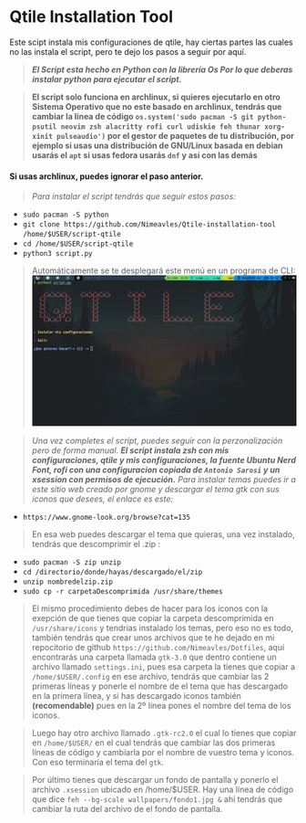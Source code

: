 # Qtile Installation Tool

Este scipt instala mis configuraciones de qtile, hay ciertas partes las cuales no las instala el script, pero te dejo los pasos a seguir por aquí.

> **_El Script esta hecho en Python con la librería Os Por lo que deberas instalar python para ejecutar el script._**

>**El script solo funciona en archlinux, si quieres ejecutarlo en otro Sistema Operativo que no este basado en archlinux, tendrás que cambiar la línea de código **`os.system('sudo pacman -S git python-psutil neovim zsh alacritty rofi curl udiskie feh thunar xorg-xinit pulseaudio')`** por el gestor de paquetes de tu distribución, por ejemplo si usas una distribución de GNU/Linux basada en debian usarás el `apt` si usas fedora usarás `dnf` y así con las demás** 

#### Si usas archlinux, puedes ignorar el paso anterior.

> *Para instalar el script tendrás que seguir estos pasos:*
* `sudo pacman -S python`
* `git clone https://github.com/Nimeavles/Qtile-installation-tool /home/$USER/script-qtile`
* `cd /home/$USER/script-qtile`
* `python3 script.py`
>Automáticamente se te desplegará este menú en un programa de CLI:
![image](img.png)

>*Una vez completes el script, puedes seguir con la perzonalización pero de forma manual. **El script instala zsh con mis configuraciones, qtile y mis configuraciones, la fuente Ubuntu Nerd Font, rofi con una configuracion copiada de `Antonio Sarosi` y un xsession con permisos de ejecución.** Para instalar temas puedes ir a este sitio web creado por gnome y descargar el tema gtk con sus iconos que desees, el enlace es este:*

* `https://www.gnome-look.org/browse?cat=135`

> En esa web puedes descargar el tema que quieras, una vez instalado, tendrás que descomprimir el .zip :

* `sudo pacman -S zip unzip`
* `cd /directorio/donde/hayas/descargado/el/zip`
* `unzip nombredelzip.zip`
* `sudo cp -r carpetaDescomprimida /usr/share/themes`

> El mismo procedimiento debes de hacer para los iconos con la exepción de que tienes que copiar la carpeta descomprimida en `/usr/share/icons` y tendrías instalado los temas, pero eso no es todo, también tendrás que crear unos archivos que te he dejado en mi repocitorio de github `https://github.com/Nimeavles/Dotfiles`, aquí encontrarás una carpeta llamada `gtk-3.0` que dentro contiene un archivo llamado `settings.ini`, pues esa carpeta la tienes que copiar a `/home/$USER/.config` en ese archivo, tendrás que cambiar las 2 primeras líneas y ponerle el nombre de el tema que has descargado en la primera línea, y si has descargado iconos también **(recomendable)**  pues en la 2º línea pones el nombre del tema de los iconos.

> Luego hay otro archivo llamado `.gtk-rc2.0` el cual lo tienes que copiar en `/home/$USER/` en el cual tendrás que cambiar las dos primeras líneas de código y cambiarla por el nombre de vuestro tema y iconos. Con eso terminaría el tema del `gtk`.

>Por último tienes que descargar un fondo de pantalla y ponerlo el archivo `.xsession` ubicado en /home/$USER. Hay una línea de código que dice `feh --bg-scale wallpapers/fondo1.jpg &` ahí tendrás que cambiar la ruta del archivo de el fondo de pantalla.